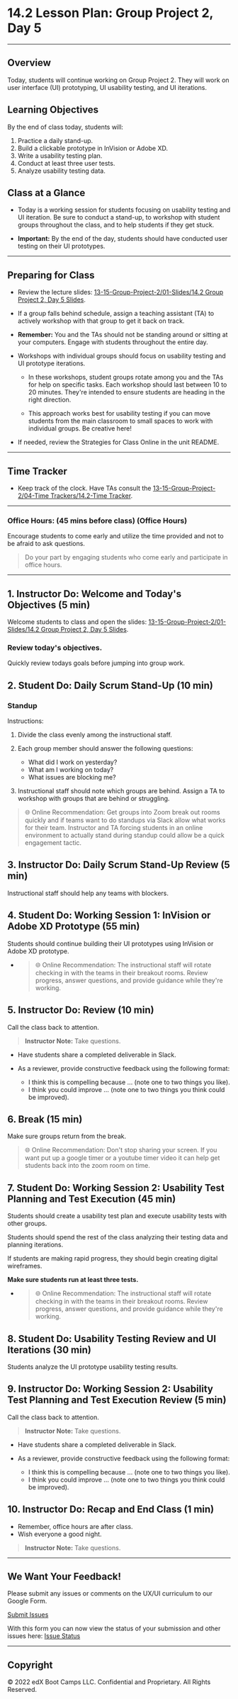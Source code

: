 # 14.2 Lesson Plan: Group Project 2, Day 5

---

## Overview

Today, students will continue working on Group Project 2. They will work on user interface (UI) prototyping, UI usability testing, and UI iterations.

## Learning Objectives

By the end of class today, students will:

1. Practice a daily stand-up.
2. Build a clickable prototype in InVision or Adobe XD.
3. Write a usability testing plan.
4. Conduct at least three user tests.
5. Analyze usability testing data.

## Class at a Glance

- Today is a working session for students focusing on usability testing and UI iteration. Be sure to conduct a stand-up, to workshop with student groups throughout the class, and to help students if they get stuck.

- **Important:** By the end of the day, students should have conducted user testing on their UI prototypes.

---


## Preparing for Class

- Review the lecture slides: [13-15-Group-Project-2/01-Slides/14.2 Group Project 2, Day 5 Slides](https://docs.google.com/presentation/d/1YA21gtZZK70PyGev1Ra5-2FSkkhY-oj6KPUSDSeEAZw/edit?usp=sharing).

- If a group falls behind schedule, assign a teaching assistant (TA) to actively workshop with that group to get it back on track.

- **Remember:** You and the TAs should not be standing around or sitting at your computers. Engage with students throughout the entire day.

- Workshops with individual groups should focus on usability testing and UI prototype iterations.

  - In these workshops, student groups rotate among you and the TAs for help on specific tasks. Each workshop should last between 10 to 20 minutes. They're intended to ensure students are heading in the right direction.

  - This approach works best for usability testing if you can move students from the main classroom to small spaces to work with individual groups. Be creative here!

- If needed, review the Strategies for Class Online in the unit README.

---


## Time Tracker

- Keep track of the clock. Have TAs consult the [13-15-Group-Project-2/04-Time Trackers/14.2-Time Tracker](https://docs.google.com/spreadsheets/d/1rMJkN7nRIdFz_9QprarH-6kQz4CPQp3Gmmjw5wN1604/edit?usp=sharing).
---


### Office Hours: (45 mins before class) (Office Hours)

Encourage students to come early and utilize the time provided and not to be afraid to ask questions.

> Do your part by engaging students who come early and participate in office hours.

---

## 1. Instructor Do: Welcome and Today's Objectives (5 min)

Welcome students to class and open the slides: [13-15-Group-Project-2/01-Slides/14.2 Group Project 2, Day 5 Slides](https://docs.google.com/presentation/d/1YA21gtZZK70PyGev1Ra5-2FSkkhY-oj6KPUSDSeEAZw/edit?usp=sharing).

### Review today's objectives.

Quickly review todays goals before jumping into group work.

## 2. Student Do: Daily Scrum Stand-Up (10 min)

### Standup

Instructions:

1. Divide the class evenly among the instructional staff.
2. Each group member should answer the following questions:

   - What did I work on yesterday?
   - What am I working on today?
   - What issues are blocking me?

3. Instructional staff should note which groups are behind. Assign a TA to workshop with groups that are behind or struggling.

> :globe_with_meridians: Online Recommendation: Get groups into Zoom break out rooms quickly and if teams want to do standups via Slack allow what works for their team. Instructor and TA forcing students in an online environment to actually stand during standup could allow be a quick engagement tactic.

## 3. Instructor Do: Daily Scrum Stand-Up Review (5 min)

Instructional staff should help any teams with blockers.

## 4. Student Do: Working Session 1: InVision or Adobe XD Prototype (55 min)

Students should continue building their UI prototypes using InVision or Adobe XD prototype.

- > :globe_with_meridians: Online Recommendation: The instructional staff will rotate checking in with the teams in their breakout rooms. Review progress, answer questions, and provide guidance while they're working.

## 5. Instructor Do: Review (10 min)

Call the class back to attention.

> **Instructor Note:** Take questions.

- Have students share a completed deliverable in Slack.

- As a reviewer, provide constructive feedback using the following format:

  - I think this is compelling because ... (note one to two things you like).
  - I think you could improve ... (note one to two things you think could be improved).

## 6. Break (15 min)

Make sure groups return from the break.

> :globe_with_meridians: Online Recommendation: Don't stop sharing your screen. If you want put up a google timer or a youtube timer video it can help get students back into the zoom room on time.

## 7. Student Do: Working Session 2: Usability Test Planning and Test Execution (45 min)

Students should create a usability test plan and execute usability tests with other groups.

Students should spend the rest of the class analyzing their testing data and planning iterations.

If students are making rapid progress, they should begin creating digital wireframes.

**Make sure students run at least three tests.**

- > :globe_with_meridians: Online Recommendation: The instructional staff will rotate checking in with the teams in their breakout rooms. Review progress, answer questions, and provide guidance while they're working.

## 8. Student Do: Usability Testing Review and UI Iterations (30 min)

Students analyze the UI prototype usability testing results.

## 9. Instructor Do: Working Session 2: Usability Test Planning and Test Execution Review (5 min)

Call the class back to attention.

> **Instructor Note:** Take questions.

- Have students share a completed deliverable in Slack.

- As a reviewer, provide constructive feedback using the following format:
  - I think this is compelling because ... (note one to two things you like).
  - I think you could improve ... (note one to two things you think could be improved).

## 10. Instructor Do: Recap and End Class (1 min)

- Remember, office hours are after class.
- Wish everyone a good night.

> **Instructor Note:** Take questions.

---

## We Want Your Feedback!

Please submit any issues or comments on the UX/UI curriculum to our Google Form.

[Submit Issues](https://docs.google.com/forms/d/e/1FAIpQLScTc104D7Fd-2fDk3E4IIwxuOe-BNhPhWffIE9VBt7_e-t3DA/viewform)

With this form you can now view the status of your submission and other issues here:
[Issue Status](https://docs.google.com/spreadsheets/d/1UyRh0f6fwtMD5SfExvk3BZxIIioicTNhXWixjmnes1c/edit?usp=sharing)


---

## Copyright

© 2022 edX Boot Camps LLC. Confidential and Proprietary. All Rights Reserved.
